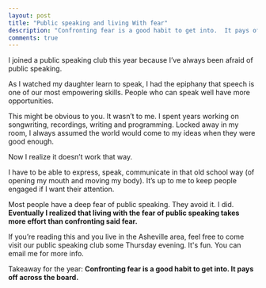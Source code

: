 ```yaml
---
layout: post
title: "Public speaking and living With fear"
description: "Confronting fear is a good habit to get into.  It pays off across the board."
comments: true
---
```

I joined a public speaking club this year because I’ve always been afraid of public speaking.

As I watched my daughter learn to speak, I had the epiphany that speech is one of our most empowering skills.  People who can speak well have more opportunities.

This might be obvious to you.  It wasn’t to me.  I spent years working on songwriting, recordings, writing and programming.  Locked away in my room, I always assumed the world would come to my ideas when they were good enough.

Now I realize it doesn’t work that way.

I have to be able to express, speak, communicate in that old school way (of opening my mouth and moving my body).  It’s up to me to keep people engaged if I want their attention.

Most people have a deep fear of public speaking.  They avoid it.  I did.  **Eventually I realized that living with the fear of public speaking takes more effort than confronting said fear.**

If you’re reading this and you live in the Asheville area, feel free to come visit our public speaking club some Thursday evening. It's fun. You can email me for more info.

Takeaway for the year:  **Confronting fear is a good habit to get into.  It pays off across the board.**
